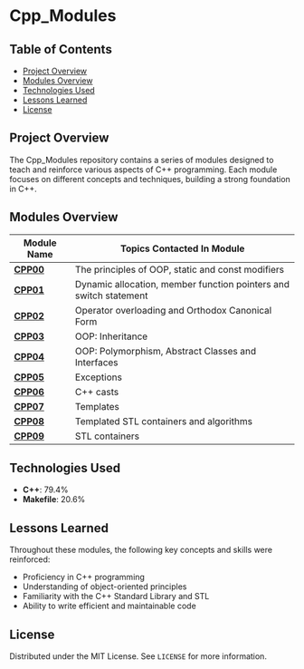 # Cpp_Modules

## Table of Contents
- [Project Overview](#project-overview)
- [Modules Overview](#modules-overview)
- [Technologies Used](#technologies-used)
- [Lessons Learned](#lessons-learned)
- [License](#license)

## Project Overview
The Cpp_Modules repository contains a series of modules designed to teach and reinforce various aspects of C++ programming. Each module focuses on different concepts and techniques, building a strong foundation in C++.

## Modules Overview

<table align=center>
	<thead>
		<tr>
			<th>Module Name</th>
			<th>Topics Contacted In Module</th>
		</tr>
	</thead>
	<tbody>
		<tr>
			<td><strong><a href="/CPP00">CPP00</strong> </td>
			<td>The principles of OOP, static and const modifiers</td>
		</tr>
		<tr>
			<td><strong><a href="/CPP01">CPP01</strong> </td>
			<td>Dynamic allocation, member function pointers and switch statement</td>
		</tr>
		<tr>
			<td><strong><a href="/CPP02">CPP02</strong> </td>
			<td>Operator overloading and Orthodox Canonical Form</td>
		</tr>
		<tr>
			<td><strong><a href="/CPP03">CPP03</strong> </td>
			<td>OOP: Inheritance</td>
		</tr>
		<tr>
			<td><strong><a href="/CPP04">CPP04</strong> </td>
			<td>OOP: Polymorphism, Abstract Classes and Interfaces</td>
		</tr>
		<tr>
			<td><strong><a href="/CPP05">CPP05</strong> </td>
			<td>Exceptions</td>
		</tr>
		<tr>
			<td><strong><a href="/CPP06">CPP06</strong> </td>
			<td>C++ casts</td>
		</tr>
		<tr>
			<td><strong><a href="/CPP07">CPP07</strong> </td>
			<td>Templates</td>
		</tr>
		<tr>
			<td><strong><a href="/CPP08">CPP08</strong> </td>
			<td>Templated STL containers and algorithms</td>
		</tr>
		<tr>
			<td><strong><a href="/CPP09">CPP09</strong> </td>
			<td>STL containers</td>
		</tr>
	</tbody>
</table>

## Technologies Used
- **C++**: 79.4%
- **Makefile**: 20.6%

## Lessons Learned
Throughout these modules, the following key concepts and skills were reinforced:
- Proficiency in C++ programming
- Understanding of object-oriented principles
- Familiarity with the C++ Standard Library and STL
- Ability to write efficient and maintainable code

## License
Distributed under the MIT License. See `LICENSE` for more information.
